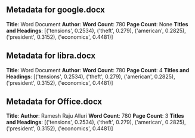 ## Metadata for google.docx
**Title**: Word Document
**Author**: 
**Word Count**: 780
**Page Count**: None
**Titles and Headings**: [('tensions', 0.2534), ('theft', 0.279), ('american', 0.2825), ('president', 0.3152), ('economics', 0.4481)]

## Metadata for libra.docx
**Title**: Word Document
**Author**: 
**Word Count**: 780
**Page Count**: 4
**Titles and Headings**: [('tensions', 0.2534), ('theft', 0.279), ('american', 0.2825), ('president', 0.3152), ('economics', 0.4481)]

## Metadata for Office.docx
**Title**: 
**Author**: Ramesh Raju Alluri
**Word Count**: 780
**Page Count**: 3
**Titles and Headings**: [('tensions', 0.2534), ('theft', 0.279), ('american', 0.2825), ('president', 0.3152), ('economics', 0.4481)]

